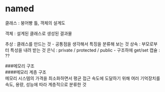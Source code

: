 # named

클래스 : 붕어빵 틀, 객체의 설계도

객체 : 설계된 클래스로 생성된 결과물 

추상 : 클래스를 만드는 것 
         - 공통점을 생각해서 특징을 분류해 보는 것 
상속 : 부모로부터 특성을 내려 받는 것
은닉 : private / protected / public 
         - 구조하에 get/set 
캡슐 :  ?? 


###메모리 구조  
####메모리 계층 구조  
메모리 시스템의 가격을 최소화하면서 평균 접근 속도에 도달하기 위해 여러 기억장치를 속도, 용량, 성능에 따라 계층적으로 분류한 것  
